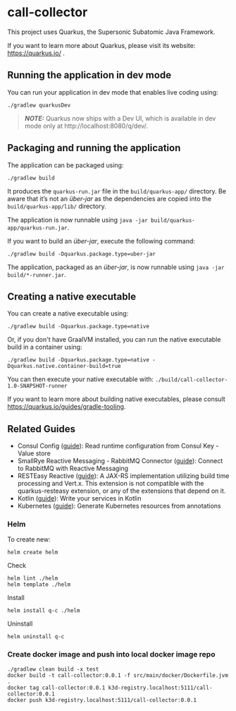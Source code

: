 # call-collector

This project uses Quarkus, the Supersonic Subatomic Java Framework.

If you want to learn more about Quarkus, please visit its website: https://quarkus.io/ .

## Running the application in dev mode

You can run your application in dev mode that enables live coding using:

```shell script
./gradlew quarkusDev
```

> **_NOTE:_**  Quarkus now ships with a Dev UI, which is available in dev mode only at http://localhost:8080/q/dev/.

## Packaging and running the application

The application can be packaged using:

```shell script
./gradlew build
```

It produces the `quarkus-run.jar` file in the `build/quarkus-app/` directory.
Be aware that it’s not an _über-jar_ as the dependencies are copied into the `build/quarkus-app/lib/` directory.

The application is now runnable using `java -jar build/quarkus-app/quarkus-run.jar`.

If you want to build an _über-jar_, execute the following command:

```shell script
./gradlew build -Dquarkus.package.type=uber-jar
```

The application, packaged as an _über-jar_, is now runnable using `java -jar build/*-runner.jar`.

## Creating a native executable

You can create a native executable using:

```shell script
./gradlew build -Dquarkus.package.type=native
```

Or, if you don't have GraalVM installed, you can run the native executable build in a container using:

```shell script
./gradlew build -Dquarkus.package.type=native -Dquarkus.native.container-build=true
```

You can then execute your native executable with: `./build/call-collector-1.0-SNAPSHOT-runner`

If you want to learn more about building native executables, please consult https://quarkus.io/guides/gradle-tooling.

## Related Guides

- Consul Config ([guide](https://quarkiverse.github.io/quarkiverse-docs/quarkus-config-extensions/dev/consul.html)):
  Read runtime configuration from Consul Key - Value store
- SmallRye Reactive Messaging - RabbitMQ Connector ([guide](https://quarkus.io/guides/rabbitmq)): Connect to RabbitMQ
  with Reactive Messaging
- RESTEasy Reactive ([guide](https://quarkus.io/guides/resteasy-reactive)): A JAX-RS implementation utilizing build time
  processing and Vert.x. This extension is not compatible with the quarkus-resteasy extension, or any of the extensions
  that depend on it.
- Kotlin ([guide](https://quarkus.io/guides/kotlin)): Write your services in Kotlin
- Kubernetes ([guide](https://quarkus.io/guides/kubernetes)): Generate Kubernetes resources from annotations

### Helm
To create new:
```shell
helm create helm
```

Check
```shell
helm lint ./helm
helm template ./helm
```

Install
```shell
helm install q-c ./helm
```

Uninstall
```shell
helm uninstall q-c
```

### Create docker image and push into local docker image repo
```shell
./gradlew clean build -x test
docker build -t call-collector:0.0.1 -f src/main/docker/Dockerfile.jvm .
docker tag call-collector:0.0.1 k3d-registry.localhost:5111/call-collector:0.0.1
docker push k3d-registry.localhost:5111/call-collector:0.0.1
```

